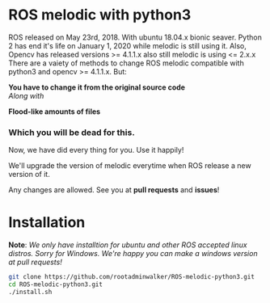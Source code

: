 # ROS melodic with python3

ROS released on May 23rd, 2018. With ubuntu 18.04.x bionic seaver.
Python 2 has end it's life on January 1, 2020 while melodic is still using it.
Also, Opencv has released versions >= 4.1.1.x also still melodic is using <= 2.x.x
There are a vaiety of methods to change ROS melodic compatible with python3 and opencv >= 4.1.1.x. But:
  
**You have to change it from the original source code**  
*Along with*
  
**Flood-like amounts of files**
### Which you will be dead for this.
  
Now, we have did every thing for you. Use it happily!
  
We'll upgrade the version of melodic everytime when ROS release a new version of it.
  
Any changes are allowed. See you at **pull requests** and **issues**!

# Installation
**Note**: *We only have installtion for ubuntu and other ROS accepted linux distros. Sorry for Windows. We're happy you can make           a windows version at pull requests!*

```bash
git clone https://github.com/rootadminwalker/ROS-melodic-python3.git
cd ROS-melodic-python3.git
./install.sh
```
